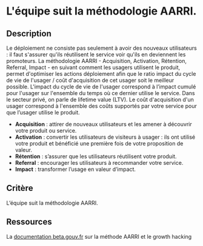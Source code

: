 # L'équipe suit la méthodologie AARRI.

## Description

Le déploiement ne consiste pas seulement à avoir des nouveaux utilisateurs : il faut s'assurer qu'ils réutilisent le service voir qu'ils en deviennent les promoteurs. 
La méthodologie AARRI - Acquisition, Activation, Rétention, Referral, Impact - en suivant comment les usagers utilisent le produit, permet d'optimiser les actions déploiement afin que le ratio impact du cycle de vie de l'usager / coût d'acquisition de cet usager soit le meilleur possible.
L'impact du cycle de vie de l'usager correspond à l’impact cumulé pour l'usager sur l'ensemble du temps où ce dernier utilise le service. Dans le secteur privé, on parle de lifetime value (LTV).
Le coût d'acquisition d'un usager correspond à l'ensemble des coûts supportés par votre service pour que l’usager utilise le produit.

- **Acquisition** : attirer de nouveaux utilisateurs et les amener à découvrir votre produit ou service.
- **Activation** : convertir les utilisateurs de visiteurs à usager : ils ont utilisé votre produit et bénéficié une première fois de votre proposition de valeur.
- **Rétention** :  s’assurer que les utilisateurs réutilisent votre produit.
- **Referral** : encourager les utilisateurs à recommander votre service.
- **Impact** : transformer l’usage en valeur d’impact.

## Critère

L’équipe suit la méthodologie AARRI.

## Ressources

La [documentation beta.gouv.fr](https://doc.incubateur.net/communaute/solliciter-et-contribuer-a-la-communaute/je-sollicite-de-laide-transverse/growth-hacking-acquisition#offre-de-service) sur la méthode AARRI et le growth hacking 
